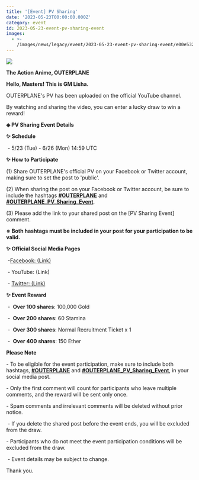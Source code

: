 ```yaml
---
title: '[Event] PV Sharing'
date: '2023-05-23T00:00:00.000Z'
category: event
id: 2023-05-23-event-pv-sharing-event
images:
  - >-
    /images/news/legacy/event/2023-05-23-event-pv-sharing-event/e00e532208d04df1b88328373835e021.webp
---
```


![](/images/news/legacy/event/2023-05-23-event-pv-sharing-event/e00e532208d04df1b88328373835e021.webp)

**The Action Anime, OUTERPLANE**

**Hello, Masters! This is GM Lisha.**

OUTERPLANE's PV has been uploaded on the official YouTube channel.

By watching and sharing the video, you can enter a lucky draw to win a reward!

**◈ PV Sharing Event Details**

**✨ Schedule**

 - 5/23 (Tue) - 6/26 (Mon) 14:59 UTC

**✨ How to Participate**

(1) Share OUTERPLANE's official PV on your Facebook or Twitter account, making sure to set the post to 'public'.

(2) When sharing the post on your Facebook or Twitter account, be sure to include the hashtags [**#OUTERPLANE**](/) and [**#OUTERPLANE\_PV\_Sharing\_Event**](/).

(3) Please add the link to your shared post on the \[PV Sharing Event\] comment.

**※ Both hashtags must be included in your post for your participation to be valid.**

**✨ Official Social Media Pages**

 -[Facebook: (Link)](https://www.facebook.com/OUTERPLANEGLOBAL/)

 - YouTube: (Link)

 - [Twitter: (Link)](https://twitter.com/outerplane)

**✨ Event Reward**

 -  **Over 100 shares**: 100,000 Gold

 -  **Over 200 shares**: 60 Stamina

 -  **Over 300 shares**: Normal Recruitment Ticket x 1

 -  **Over 400 shares**: 150 Ether 

**Please Note**

\- To be eligible for the event participation, make sure to include both hashtags, [**#OUTERPLANE**](/) and [**#OUTERPLANE\_PV\_Sharing\_Event**](/), in your social media post.

\- Only the first comment will count for participants who leave multiple comments, and the reward will be sent only once.

\- Spam comments and irrelevant comments will be deleted without prior notice.

 - If you delete the shared post before the event ends, you will be excluded from the draw.

\- Participants who do not meet the event participation conditions will be excluded from the draw.

 - Event details may be subject to change.

Thank you.
